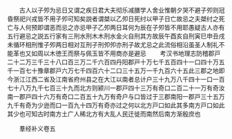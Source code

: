 <!-- { "loadSidebar": true } -->
　　古人以子夘为忌日又谓之疾日君大夫彻乐减膳学人舍业惟朝夕哭不避子夘则冠昏祭祀兴戎皆不用子夘可知矣説者谓桀以乙夘日死纣以甲子日亡故忌之夫桀纣之死亡与人何预即谓恶而忌之亦忌甲子乙夘两日耳何为辰在子夘皆不用耶愚疑古人亦有五行避忌之説五行家有三刑水刑木木刑水金火自刑其方故辰午酉亥自刑寅巳申丑戌未循环相刑惟子夘两日相对互刑子刑夘夘亦刑子故尤忌之此流俗相沿虽圣人制礼不能革也又如周以木徳王而祭与佩玉皆不用商亦是避忌
　　考汉书地理志防稽郡戸二十二万三千三十八口百三万二千六百四丹阳郡戸十万七千五百四十一口四十万五千一百七十豫章郡戸六万七千四百六十二口三十五万一千九百六十五此三郡之地即今浙江江西二省及江南省府州县之在大江以南者总计户三十九万八千四十一口一百七十八万九千七百三十九而北方则颍川一郡戸四十三万有奇口二百二十一万有奇汝南一郡戸四十六万有奇口二百五十九万有奇户与口皆过于三郡南阳一郡戸三十五万九千有奇为少逊而口一百九十四万有奇亦过之何以北方戸口如此其多南方戸口如此其少也可知古时南方土广人稀北方有大乱人民迁徙而南然后南方渐殷庶也

　　羣经补义卷五
